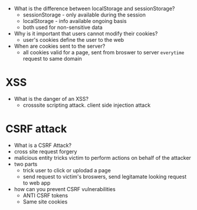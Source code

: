 - What is the difference between localStorage and sessionStorage?
  - sessionStorage - only available during the session 
  - localStorage - info available ongoing basis 
  - both used for non-sensitive data
- Why is it important that users cannot modify their cookies?
  - user's cookies define the user to the web 
- When are cookies sent to the server?
   - all cookies valid for a page, sent from broswer to server `everytime` request to same domain 

# XSS
- What is the danger of an XSS?
  - crosssite scripting attack. client side injection attack 

# CSRF attack 
-  What is a CSRF Attack?
  - cross site request forgery 
  - malicious entity tricks victim to perform actions on behalf of the attacker 
  - two parts 
    - trick user to click or uplodad a page 
    - send request to victim's broswers, send legitamate looking request to web app 
- how can you prevent CSRF vulnerabilities 
  - ANTI CSRF tokens 
  - Same site cookies 
  